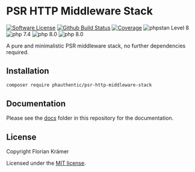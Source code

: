 # PSR HTTP Middleware Stack

[![Software License](https://img.shields.io/github/license/Phauthentic/psr-http-middleware-stack?style=flat-square)](LICENSE)
[![Github Build Status](https://img.shields.io/github/workflow/status/phauthentic/psr-http-middleware-stack/CI/master?style=flat-square)](Build)
[![Coverage](https://img.shields.io/codecov/c/github/phauthentic/psr-http-middleware-stack/master?style=flat-square)](Coverage)
![phpstan Level 8](https://img.shields.io/badge/phpstan-Level%208-brightgreen?style=flat-square)
![php 7.4](https://img.shields.io/badge/php-7.4-blue?style=flat-square&color=8892bf)
![php 8.0](https://img.shields.io/badge/php-8.0-blue?style=flat-square&color=8892bf)
![php 8.0](https://img.shields.io/badge/php-8.1-blue?style=flat-square&color=8892bf)

A pure and minimalistic PSR middleware stack, no further dependencies required.

## Installation

```sh
composer require phauthentic/psr-http-middleware-stack
```

## Documentation

Please see the [docs](/docs/index.md) folder in this repository for the documentation.

## License

Copyright Florian Krämer

Licensed under the [MIT license](license.txt).
